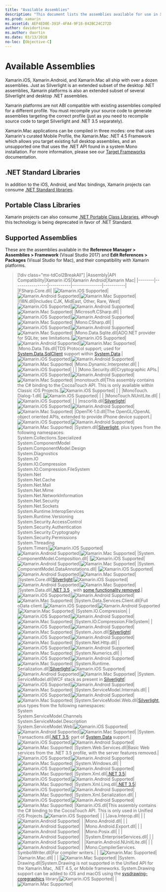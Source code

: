 ```yaml
---
title: "Available Assemblies"
description: "This document lists the assemblies available for use in Xamarin.iOS, Xamarin.Android, and Xamarin.Mac. It also links to documentation about .NET Standard libraries and Portable Class Libraries."
ms.prod: xamarin
ms.assetid: AEF4ED0E-391F-4FA4-9F18-842BC24C272D
author: davidortinau
ms.author: daortin
ms.date: 03/13/2018
no-loc: [Objective-C]
---
```


# Available Assemblies

Xamarin.iOS, Xamarin.Android, and Xamarin.Mac all ship with over a dozen assemblies. Just as Silverlight is an extended subset of the desktop .NET assemblies, Xamarin platforms is also an extended subset of several Silverlight and desktop .NET assemblies.

Xamarin platforms are not ABI compatible with existing assemblies compiled for a different profile. You must recompile your source code to generate assemblies targeting the correct profile (just as you need to recompile source code to target Silverlight and .NET 3.5 separately).

Xamarin.Mac applications can be compiled in three modes: one that uses Xamarin's curated Mobile Profile, the Xamarin.Mac .NET 4.5 Framework which allows you target existing full desktop assemblies, and an unsupported one that uses the .NET API found in a system Mono installation. For more information, please see our [Target Frameworks](~/mac/platform/target-framework.md) documentation.

## .NET Standard Libraries

In addition to the iOS, Android, and Mac bindings, Xamarin projects can consume [.NET Standard libraries](~/cross-platform/app-fundamentals/net-standard.md).

## Portable Class Libraries

Xamarin projects can also consume [.NET Portable Class Libraries](~/cross-platform/app-fundamentals/pcl.md), although this technology is being deprecated in favor of .NET Standard.

## Supported Assemblies

These are the assemblies available in the **Reference Manager > Assemblies > Framework** (Visual Studio 2017) and **Edit References > Packages** (Visual Studio for Mac), and their compatibility with Xamarin platforms.

> [!div class="mx-tdCol2BreakAll"]
> |Assembly|API Compatibility|Xamarin iOS|Xamarin Android|Xamarin Mac|
> |--------|-----------------|-----------|---------------|-----------|
> |FSharp.Core.dll| |![Xamarin.iOS Supported](~/media/shared/yes.png "Xamarin.iOS Supported")|![Xamarin.Android Supported](~/media/shared/yes.png "Xamarin.Android Supported")|![Xamarin.Mac Supported](~/media/shared/yes.png "Xamarin.Mac Supported")|
> |l18N.dll|Includes CJK, MidEast, Other, Rare, West|![Xamarin.iOS Supported](~/media/shared/yes.png "Xamarin.iOS Supported")|![Xamarin.Android Supported](~/media/shared/yes.png "Xamarin.Android Supported")|![Xamarin.Mac Supported](~/media/shared/yes.png "Xamarin.Mac Supported")|
> |Microsoft.CSharp.dll| |![Xamarin.iOS Supported](~/media/shared/yes.png "Xamarin.iOS Supported")|![Xamarin.Android Supported](~/media/shared/yes.png "Xamarin.Android Supported")|![Xamarin.Mac Supported](~/media/shared/yes.png "Xamarin.Mac Supported")|
> |Mono.CSharp.dll| |![Xamarin.iOS Supported](~/media/shared/yes.png "Xamarin.iOS Supported")|![Xamarin.Android Supported](~/media/shared/yes.png "Xamarin.Android Supported")|![Xamarin.Mac Supported](~/media/shared/yes.png "Xamarin.Mac Supported")|
> |Mono.Data.Sqlite.dll|ADO.NET provider for SQLite; see limitations.|![Xamarin.iOS Supported](~/media/shared/yes.png "Xamarin.iOS Supported")|![Xamarin.Android Supported](~/media/shared/yes.png "Xamarin.Android Supported")|![Xamarin.Mac Supported](~/media/shared/yes.png "Xamarin.Mac Supported")|
> |Mono.Data.Tds.dll|TDS Protocol support; used for [System.Data.SqlClient](xref:System.Data.SqlClient) support within [System.Data](xref:System.Data).|![Xamarin.iOS Supported](~/media/shared/yes.png "Xamarin.iOS Supported")|![Xamarin.Android Supported](~/media/shared/yes.png "Xamarin.Android Supported")|![Xamarin.Mac Supported](~/media/shared/yes.png "Xamarin.Mac Supported")|
> |Mono.Dynamic.&#8203;Interpreter.dll| |![Xamarin.iOS Supported](~/media/shared/yes.png "Xamarin.iOS Supported")| | |
> |Mono.Security.dll|Cryptographic APIs.|![Xamarin.iOS Supported](~/media/shared/yes.png "Xamarin.iOS Supported")|![Xamarin.Android Supported](~/media/shared/yes.png "Xamarin.Android Supported")|![Xamarin.Mac Supported](~/media/shared/yes.png "Xamarin.Mac Supported")|
> |monotouch.dll|This assembly contains the C# binding to the CocoaTouch API. This is only available within Classic iOS Projects.|![Xamarin.iOS Supported](~/media/shared/yes.png "Xamarin.iOS Supported")| | |
> |MonoTouch.&#8203;Dialog-1.dll| |![Xamarin.iOS Supported](~/media/shared/yes.png "Xamarin.iOS Supported")| | |
> |MonoTouch.&#8203;NUnitLite.dll| |![Xamarin.iOS Supported](~/media/shared/yes.png "Xamarin.iOS Supported")| | |
> |mscorlib.dll|[Silverlight](/previous-versions/windows/silverlight/dotnet-windows-silverlight/cc838194(v=vs.95))|![Xamarin.iOS Supported](~/media/shared/yes.png "Xamarin.iOS Supported")|![Xamarin.Android Supported](~/media/shared/yes.png "Xamarin.Android Supported")|![Xamarin.Mac Supported](~/media/shared/yes.png "Xamarin.Mac Supported")|
> |OpenTK-1.0.dll|The OpenGL/OpenAL object oriented APIs, extended to provide iPhone device support.|![Xamarin.iOS Supported](~/media/shared/yes.png "Xamarin.iOS Supported")|![Xamarin.Android Supported](~/media/shared/yes.png "Xamarin.Android Supported")|![Xamarin.Mac Supported](~/media/shared/yes.png "Xamarin.Mac Supported")|
> |System.dll|[Silverlight](/previous-versions/windows/silverlight/dotnet-windows-silverlight/cc838194(v=vs.95)), plus types from the following namespaces:<br />System.Collections.Specialized<br />System.&#8203;ComponentModel<br />System.ComponentModel.Design<br />System.Diagnostics<br />System.IO<br />System.IO.Compression<br />System.IO.Compression.FileSystem<br />System.Net<br />System.Net.Cache<br />System.Net.Mail<br />System.Net.Mime<br />System.Net.&#8203;NetworkInformation<br />System.Net.Security<br />System.Net.Sockets<br />System.Runtime.&#8203;InteropServices<br />System.Runtime.Versioning<br />System.Security.&#8203;AccessControl<br />System.Security.Authentication<br />System.Security.&#8203;Cryptography<br />System.Security.Permissions<br />System.Threading<br />System.Timers|![Xamarin.iOS Supported](~/media/shared/yes.png "Xamarin.iOS Supported")|![Xamarin.Android Supported](~/media/shared/yes.png "Xamarin.Android Supported")|![Xamarin.Mac Supported](~/media/shared/yes.png "Xamarin.Mac Supported")|
> |System.&#8203;ComponentModel.&#8203;Composition.dll| |![Xamarin.iOS Supported](~/media/shared/yes.png "Xamarin.iOS Supported")|![Xamarin.Android Supported](~/media/shared/yes.png "Xamarin.Android Supported")|![Xamarin.Mac Supported](~/media/shared/yes.png "Xamarin.Mac Supported")|
> |System.&#8203;ComponentModel.&#8203;DataAnnotations.dll| |![Xamarin.iOS Supported](~/media/shared/yes.png "Xamarin.iOS Supported")|![Xamarin.Android Supported](~/media/shared/yes.png "Xamarin.Android Supported")|![Xamarin.Mac Supported](~/media/shared/yes.png "Xamarin.Mac Supported")|
> |System.Core.dll|[Silverlight](/previous-versions/windows/silverlight/dotnet-windows-silverlight/cc838194(v=vs.95))|![Xamarin.iOS Supported](~/media/shared/yes.png "Xamarin.iOS Supported")|![Xamarin.Android Supported](~/media/shared/yes.png "Xamarin.Android Supported")|![Xamarin.Mac Supported](~/media/shared/yes.png "Xamarin.Mac Supported")|
> |System.Data.dll|[.NET 3.5](/previous-versions/ms229335(v=vs.100)) , with [some functionality removed](~/ios/data-cloud/system.data.md).|![Xamarin.iOS Supported](~/media/shared/yes.png "Xamarin.iOS Supported")|![Xamarin.Android Supported](~/media/shared/yes.png "Xamarin.Android Supported")|![Xamarin.Mac Supported](~/media/shared/yes.png "Xamarin.Mac Supported")|
> |System.Data.&#8203;Services.&#8203;Client.dll|Full oData client.|![Xamarin.iOS Supported](~/media/shared/yes.png "Xamarin.iOS Supported")|![Xamarin.Android Supported](~/media/shared/yes.png "Xamarin.Android Supported")|![Xamarin.Mac Supported](~/media/shared/yes.png "Xamarin.Mac Supported")|
> |System.IO.&#8203;Compression| |![Xamarin.iOS Supported](~/media/shared/yes.png "Xamarin.iOS Supported")|![Xamarin.Android Supported](~/media/shared/yes.png "Xamarin.Android Supported")|![Xamarin.Mac Supported](~/media/shared/yes.png "Xamarin.Mac Supported")|
> |System.IO.&#8203;Compression.&#8203;FileSystem| |![Xamarin.iOS Supported](~/media/shared/yes.png "Xamarin.iOS Supported")|![Xamarin.Android Supported](~/media/shared/yes.png "Xamarin.Android Supported")|![Xamarin.Mac Supported](~/media/shared/yes.png "Xamarin.Mac Supported")|
> |System.Json.dll|[Silverlight](/previous-versions/windows/silverlight/dotnet-windows-silverlight/cc838194(v=vs.95))|![Xamarin.iOS Supported](~/media/shared/yes.png "Xamarin.iOS Supported")|![Xamarin.Android Supported](~/media/shared/yes.png "Xamarin.Android Supported")|![Xamarin.Mac Supported](~/media/shared/yes.png "Xamarin.Mac Supported")|
> |System.Net.&#8203;Http.dll| |![Xamarin.iOS Supported](~/media/shared/yes.png "Xamarin.iOS Supported")|![Xamarin.Android Supported](~/media/shared/yes.png "Xamarin.Android Supported")|![Xamarin.Mac Supported](~/media/shared/yes.png "Xamarin.Mac Supported")|
> |System.&#8203;Numerics.dll| |![Xamarin.iOS Supported](~/media/shared/yes.png "Xamarin.iOS Supported")|![Xamarin.Android Supported](~/media/shared/yes.png "Xamarin.Android Supported")|![Xamarin.Mac Supported](~/media/shared/yes.png "Xamarin.Mac Supported")|
> |System.Runtime.&#8203;Serialization.dll|[Silverlight](/previous-versions/windows/silverlight/dotnet-windows-silverlight/cc838194(v=vs.95))|![Xamarin.iOS Supported](~/media/shared/yes.png "Xamarin.iOS Supported")|![Xamarin.Android Supported](~/media/shared/yes.png "Xamarin.Android Supported")|![Xamarin.Mac Supported](~/media/shared/yes.png "Xamarin.Mac Supported")|
> |System.&#8203;ServiceModel.dll|WCF stack as present in [Silverlight](/previous-versions/windows/silverlight/dotnet-windows-silverlight/cc838194(v=vs.95))|![Xamarin.iOS Supported](~/media/shared/yes.png "Xamarin.iOS Supported")|![Xamarin.Android Supported](~/media/shared/yes.png "Xamarin.Android Supported")|![Xamarin.Mac Supported](~/media/shared/yes.png "Xamarin.Mac Supported")|
> |System.&#8203;ServiceModel.&#8203;Internals.dll| |![Xamarin.iOS Supported](~/media/shared/yes.png "Xamarin.iOS Supported")|![Xamarin.Android Supported](~/media/shared/yes.png "Xamarin.Android Supported")|![Xamarin.Mac Supported](~/media/shared/yes.png "Xamarin.Mac Supported")|
> |System.&#8203;ServiceModel.&#8203;Web.dll|[Silverlight](/previous-versions/windows/silverlight/dotnet-windows-silverlight/cc838194(v=vs.95)), plus types from the following namespaces: <br />System<br />System.ServiceModel.Channels<br />System.ServiceModel.Description<br />System.ServiceModel.Web|![Xamarin.iOS Supported](~/media/shared/yes.png "Xamarin.iOS Supported")|![Xamarin.Android Supported](~/media/shared/yes.png "Xamarin.Android Supported")|![Xamarin.Mac Supported](~/media/shared/yes.png "Xamarin.Mac Supported")|
> |System.&#8203;Transactions.dll|[.NET 3.5](/previous-versions/ms229335(v=vs.100)); part of [System.Data](~/ios/data-cloud/system.data.md) support.|![Xamarin.iOS Supported](~/media/shared/yes.png "Xamarin.iOS Supported")|![Xamarin.Android Supported](~/media/shared/yes.png "Xamarin.Android Supported")|![Xamarin.Mac Supported](~/media/shared/yes.png "Xamarin.Mac Supported")|
> |System.Web.&#8203;Services.dll|Basic Web services from the .NET 3.5 profile, with the server features removed.|![Xamarin.iOS Supported](~/media/shared/yes.png "Xamarin.iOS Supported")|![Xamarin.Android Supported](~/media/shared/yes.png "Xamarin.Android Supported")|![Xamarin.Mac Supported](~/media/shared/yes.png "Xamarin.Mac Supported")|
> |System.&#8203;Windows.dll| |![Xamarin.iOS Supported](~/media/shared/yes.png "Xamarin.iOS Supported")|![Xamarin.Android Supported](~/media/shared/yes.png "Xamarin.Android Supported")|![Xamarin.Mac Supported](~/media/shared/yes.png "Xamarin.Mac Supported")|
> |System.&#8203;Xml.dll|[.NET 3.5](/previous-versions/ms229335(v=vs.100))|![Xamarin.iOS Supported](~/media/shared/yes.png "Xamarin.iOS Supported")|![Xamarin.Android Supported](~/media/shared/yes.png "Xamarin.Android Supported")|![Xamarin.Mac Supported](~/media/shared/yes.png "Xamarin.Mac Supported")|
> |System.Xml.&#8203;Linq.dll|[.NET 3.5](/previous-versions/ms229335(v=vs.100))|![Xamarin.iOS Supported](~/media/shared/yes.png "Xamarin.iOS Supported")|![Xamarin.Android Supported](~/media/shared/yes.png "Xamarin.Android Supported")|![Xamarin.Mac Supported](~/media/shared/yes.png "Xamarin.Mac Supported")|
> |System.Xml.Serialization.dll| |![Xamarin.iOS Supported](~/media/shared/yes.png "Xamarin.iOS Supported")|![Xamarin.Android Supported](~/media/shared/yes.png "Xamarin.Android Supported")|![Xamarin.Mac Supported](~/media/shared/yes.png "Xamarin.Mac Supported")|
> |Xamarin.iOS.dll|This assembly contains the C# binding to the CocoaTouch API. This is only used in Unified iOS Projects.|![Xamarin.iOS Supported](~/media/shared/yes.png "Xamarin.iOS Supported")| | |
> |Java.Interop.dll| | |![Xamarin.Android Supported](~/media/shared/yes.png "Xamarin.Android Supported")| |
> |Mono.Android.dll| | |![Xamarin.Android Supported](~/media/shared/yes.png "Xamarin.Android Supported")| |
> |Mono.Android.&#8203;Export.dll| | |![Xamarin.Android Supported](~/media/shared/yes.png "Xamarin.Android Supported")| |
> |Mono.Posix.dll| | |![Xamarin.Android Supported](~/media/shared/yes.png "Xamarin.Android Supported")| |
> |System.&#8203;EnterpriseServices.dll| | |![Xamarin.Android Supported](~/media/shared/yes.png "Xamarin.Android Supported")| |
> |Xamarin.Android.&#8203;NUnitLite.dll| | |![Xamarin.Android Supported](~/media/shared/yes.png "Xamarin.Android Supported")| |
> |Mono.CompilerServices.&#8203;SymbolWriter.dll|For compiler writers.| | |![Xamarin.Mac Supported](~/media/shared/yes.png "Xamarin.Mac Supported")|
> |Xamarin.Mac.dll| | | |![Xamarin.Mac Supported](~/media/shared/yes.png "Xamarin.Mac Supported")|
> |System.&#8203;Drawing.dll|System.Drawing is not supported in the Unified API for the Xamarin.Mac, .NET 4.5, or Mobile frameworks. System.Drawing support can be added to iOS and macOS using the [sysdrawing-coregraphics](https://github.com/mono/sysdrawing-coregraphics) library|![Xamarin.iOS Supported](~/media/shared/yes.png "Xamarin.iOS Supported")| |![Xamarin.Mac Supported](~/media/shared/yes.png "Xamarin.Mac Supported")|